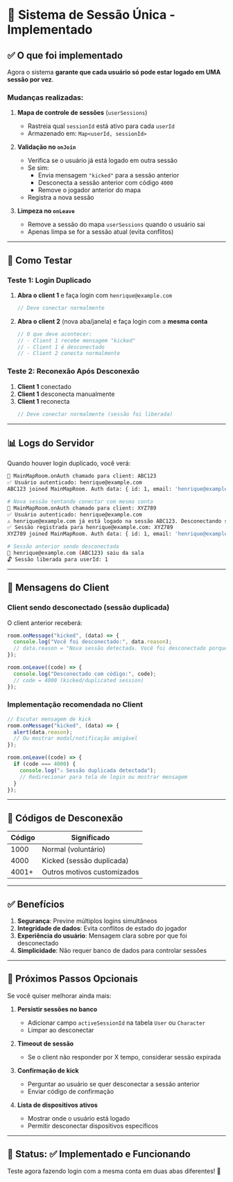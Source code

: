 # 🔐 Sistema de Sessão Única - Implementado

## ✅ O que foi implementado

Agora o sistema **garante que cada usuário só pode estar logado em UMA sessão por vez**.

### Mudanças realizadas:

1. **Mapa de controle de sessões** (`userSessions`)

   - Rastreia qual `sessionId` está ativo para cada `userId`
   - Armazenado em: `Map<userId, sessionId>`

2. **Validação no `onJoin`**

   - Verifica se o usuário já está logado em outra sessão
   - Se sim:
     - Envia mensagem `"kicked"` para a sessão anterior
     - Desconecta a sessão anterior com código `4000`
     - Remove o jogador anterior do mapa
   - Registra a nova sessão

3. **Limpeza no `onLeave`**
   - Remove a sessão do mapa `userSessions` quando o usuário sai
   - Apenas limpa se for a sessão atual (evita conflitos)

---

## 🧪 Como Testar

### Teste 1: Login Duplicado

1. **Abra o client 1** e faça login com `henrique@example.com`

   ```typescript
   // Deve conectar normalmente
   ```

2. **Abra o client 2** (nova aba/janela) e faça login com a **mesma conta**
   ```typescript
   // O que deve acontecer:
   // - Client 1 recebe mensagem "kicked"
   // - Client 1 é desconectado
   // - Client 2 conecta normalmente
   ```

### Teste 2: Reconexão Após Desconexão

1. **Client 1** conectado
2. **Client 1** desconecta manualmente
3. **Client 1** reconecta
   ```typescript
   // Deve conectar normalmente (sessão foi liberada)
   ```

---

## 📊 Logs do Servidor

Quando houver login duplicado, você verá:

```bash
🔐 MainMapRoom.onAuth chamado para client: ABC123
✅ Usuário autenticado: henrique@example.com
ABC123 joined MainMapRoom. Auth data: { id: 1, email: 'henrique@example.com', ... }

# Nova sessão tentando conectar com mesma conta
🔐 MainMapRoom.onAuth chamado para client: XYZ789
✅ Usuário autenticado: henrique@example.com
⚠️ henrique@example.com já está logado na sessão ABC123. Desconectando sessão anterior...
✅ Sessão registrada para henrique@example.com: XYZ789
XYZ789 joined MainMapRoom. Auth data: { id: 1, email: 'henrique@example.com', ... }

# Sessão anterior sendo desconectada
👋 henrique@example.com (ABC123) saiu da sala
🔓 Sessão liberada para userId: 1
```

---

## 📨 Mensagens do Client

### Client sendo desconectado (sessão duplicada)

O client anterior receberá:

```typescript
room.onMessage("kicked", (data) => {
  console.log("Você foi desconectado:", data.reason);
  // data.reason = "Nova sessão detectada. Você foi desconectado porque fez login em outro lugar."
});

room.onLeave((code) => {
  console.log("Desconectado com código:", code);
  // code = 4000 (kicked/duplicated session)
});
```

### Implementação recomendada no Client

```typescript
// Escutar mensagem de kick
room.onMessage("kicked", (data) => {
  alert(data.reason);
  // Ou mostrar modal/notificação amigável
});

room.onLeave((code) => {
  if (code === 4000) {
    console.log("⚠️ Sessão duplicada detectada");
    // Redirecionar para tela de login ou mostrar mensagem
  }
});
```

---

## 🔧 Códigos de Desconexão

| Código | Significado                 |
| ------ | --------------------------- |
| 1000   | Normal (voluntário)         |
| 4000   | Kicked (sessão duplicada)   |
| 4001+  | Outros motivos customizados |

---

## ✅ Benefícios

1. **Segurança**: Previne múltiplos logins simultâneos
2. **Integridade de dados**: Evita conflitos de estado do jogador
3. **Experiência do usuário**: Mensagem clara sobre por que foi desconectado
4. **Simplicidade**: Não requer banco de dados para controlar sessões

---

## 🚀 Próximos Passos Opcionais

Se você quiser melhorar ainda mais:

1. **Persistir sessões no banco**

   - Adicionar campo `activeSessionId` na tabela `User` ou `Character`
   - Limpar ao desconectar

2. **Timeout de sessão**

   - Se o client não responder por X tempo, considerar sessão expirada

3. **Confirmação de kick**

   - Perguntar ao usuário se quer desconectar a sessão anterior
   - Enviar código de confirmação

4. **Lista de dispositivos ativos**
   - Mostrar onde o usuário está logado
   - Permitir desconectar dispositivos específicos

---

## 🎯 Status: ✅ Implementado e Funcionando

Teste agora fazendo login com a mesma conta em duas abas diferentes! 🚀
